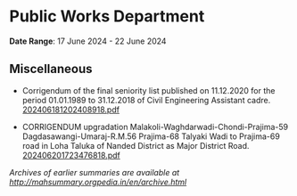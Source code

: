 # Public Works Department

**Date Range**: 17 June 2024 - 22 June 2024


## Miscellaneous
- Corrigendum of the final seniority list published on 11.12.2020 for the period 01.01.1989 to 31.12.2018 of Civil Engineering Assistant cadre.\
  [202406181202408918.pdf](https://gr.maharashtra.gov.in/Site/Upload/Government%20Resolutions/English/202406181202408918.pdf)

- CORRIGENDUM upgradation Malakoli-Waghdarwadi-Chondi-Prajima-59 Dagdasawangi-Umaraj-R.M.56 Prajima-68 Talyaki Wadi to Prajima-69 road in Loha Taluka of Nanded District as Major District Road.\
  [202406201723476818.pdf](https://gr.maharashtra.gov.in/Site/Upload/Government%20Resolutions/English/202406201723476818.pdf)


*Archives of earlier summaries are available at http://mahsummary.orgpedia.in/en/archive.html*